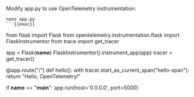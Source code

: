 Modify app.py to use OpenTelemetry instrumentation:

```
nano app.py
```{{exec}}

```
from flask import Flask
from opentelemetry.instrumentation.flask import FlaskInstrumentor
from trace import get_tracer

app = Flask(__name__)
FlaskInstrumentor().instrument_app(app)
tracer = get_tracer()

@app.route("/")
def hello():
    with tracer.start_as_current_span("hello-span"):
        return "Hello, OpenTelemetry!"

if __name__ == "__main__":
    app.run(host='0.0.0.0', port=5000)

```
